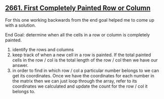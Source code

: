 ## [2661. First Completely Painted Row or Column](https://leetcode.com/problems/first-completely-painted-row-or-column/description/)

For this one working backwards from the end goal helped me to come up with a solution.

End Goal: determine when all the cells in a row or column is completely painted.

1. identify the rows and columns
2. keep track of when a new cell in a row is painted. If the total painted cells in the row / col is the total length of
the row / col then we have our answer.
3. in order to find in which row / col a particular number belongs to we can get its coordinates. Once we have the coordinates
for each number in the matrix then we can just loop through the array, refer to its coordinates we calculated and update the
count for the row / col it belongs to.